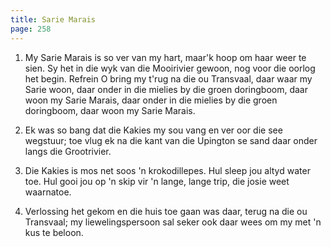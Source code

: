 ```yaml
---
title: Sarie Marais
page: 258
---  
```



1. My Sarie Marais is so ver van my hart,
maar'k hoop om haar weer te sien.
Sy het in die wyk van die Mooirivier gewoon,
nog voor die oorlog het begin.
Refrein
O bring my t'rug na die ou Transvaal,
daar waar my Sarie woon,
daar onder in die mielies by die groen doringboom,
daar woon my Sarie Marais,
daar onder in die mielies by die groen doringboom,
daar woon my Sarie Marais.


2. Ek was so bang dat die Kakies my sou vang
en ver oor die see wegstuur;
toe vlug ek na die kant van die Upington se sand
daar onder langs die Grootrivier.


3. Die Kakies is mos net soos 'n krokodillepes.
Hul sleep jou altyd water toe.
Hul gooi jou op 'n skip vir 'n lange, lange trip,
die josie weet waarnatoe.


4. Verlossing het gekom en die huis toe gaan was daar,
terug na die ou Transvaal;
my liewelingspersoon sal seker ook daar wees
om my met 'n kus te beloon.